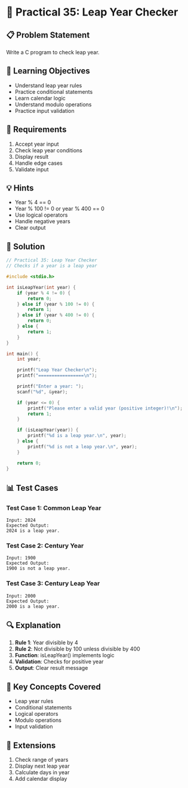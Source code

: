 # 🎯 Practical 35: Leap Year Checker

## 📋 Problem Statement

Write a C program to check leap year.

## 🎯 Learning Objectives

- Understand leap year rules
- Practice conditional statements
- Learn calendar logic
- Understand modulo operations
- Practice input validation

## 📝 Requirements

1. Accept year input
2. Check leap year conditions
3. Display result
4. Handle edge cases
5. Validate input

## 💡 Hints

- Year % 4 == 0
- Year % 100 != 0 or year % 400 == 0
- Use logical operators
- Handle negative years
- Clear output

## 🔧 Solution

```c
// Practical 35: Leap Year Checker
// Checks if a year is a leap year

#include <stdio.h>

int isLeapYear(int year) {
    if (year % 4 != 0) {
        return 0;
    } else if (year % 100 != 0) {
        return 1;
    } else if (year % 400 != 0) {
        return 0;
    } else {
        return 1;
    }
}

int main() {
    int year;

    printf("Leap Year Checker\n");
    printf("=================\n");

    printf("Enter a year: ");
    scanf("%d", &year);

    if (year <= 0) {
        printf("Please enter a valid year (positive integer)!\n");
        return 1;
    }

    if (isLeapYear(year)) {
        printf("%d is a leap year.\n", year);
    } else {
        printf("%d is not a leap year.\n", year);
    }

    return 0;
}
```

## 📊 Test Cases

### Test Case 1: Common Leap Year
```
Input: 2024
Expected Output:
2024 is a leap year.
```

### Test Case 2: Century Year
```
Input: 1900
Expected Output:
1900 is not a leap year.
```

### Test Case 3: Century Leap Year
```
Input: 2000
Expected Output:
2000 is a leap year.
```

## 🔍 Explanation

1. **Rule 1**: Year divisible by 4
2. **Rule 2**: Not divisible by 100 unless divisible by 400
3. **Function**: isLeapYear() implements logic
4. **Validation**: Checks for positive year
5. **Output**: Clear result message

## 🎯 Key Concepts Covered

- Leap year rules
- Conditional statements
- Logical operators
- Modulo operations
- Input validation

## 🚀 Extensions

1. Check range of years
2. Display next leap year
3. Calculate days in year
4. Add calendar display